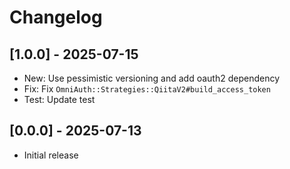 # Changelog

## [1.0.0] - 2025-07-15

- New: Use pessimistic versioning and add oauth2 dependency
- Fix: Fix `OmniAuth::Strategies::QiitaV2#build_access_token`
- Test: Update test

## [0.0.0] - 2025-07-13

- Initial release
